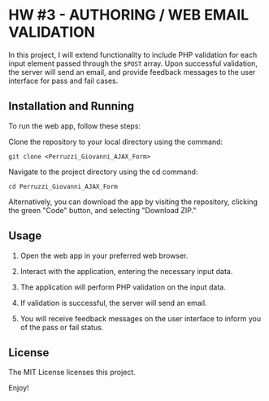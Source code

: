 # HW #3 - AUTHORING / WEB EMAIL VALIDATION

In this project, I will extend functionality to include PHP validation for each input element passed through the `$POST` array. Upon successful validation, the server will send an email, and provide feedback messages to the user interface for pass and fail cases.

## Installation and Running

To run the web app, follow these steps:

Clone the repository to your local directory using the command:

    git clone <Perruzzi_Giovanni_AJAX_Form>

Navigate to the project directory using the cd command:

    cd Perruzzi_Giovanni_AJAX_Form

Alternatively, you can download the app by visiting the repository, clicking the green "Code" button, and selecting "Download ZIP."

## Usage

1. Open the web app in your preferred web browser.

2. Interact with the application, entering the necessary input data.

3. The application will perform PHP validation on the input data.

4. If validation is successful, the server will send an email.

5. You will receive feedback messages on the user interface to inform you of the pass or fail status.

## License

The MIT License licenses this project.

Enjoy!
